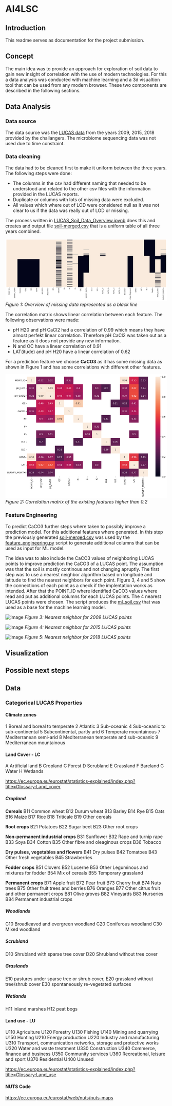 # AI4LSC

## Introduction

This readme serves as documentation for the project submission.

## Concept

The main idea was to provide an approach for exploration of soil data to gain new insight of correlation with the use of modern technologies. For this a data analysis was conducted with machine learning and a 3d visualtion tool that can be used from any modern browser. These two components are described in the following sections.

## Data Analysis

### Data source

The data source was the [LUCAS data](data/raw_data) from the years 2009, 2015, 2018 provided by the challangers. The microbiome sequencing data was not used due to time constraint.

### Data cleaning

The data had to be cleaned first to make it uniform between the three years. The following steps were done:

* The columns in the csv had different naming that needed to be understood and related to the other csv files with the information provided in the LUCAS reports.
* Duplicate or columns with lots of missing data were excluded.
* All values which where out of LOD were considered null as it was not clear to us if the data was really out of LOD or missing.

The process written in [LUCAS_Soil_Data_Overview.ipynb](data/LUCAS_Soil_Data_Overview.ipynb) does this and creates and output file [soil-merged.csv](data/soil-merged.csv) that is a uniform table of all three years combined.

![image](data/soil-merged-missing-data.png)
*Figure 1: Overview of missing data represented as a black line*

The correlation matrix shows linear correlation between each feature. The following observations were made:

* pH H20 and pH CaCl2 had a correlation of 0.99 which means they have almost perfekt linear correlation. Therefore pH CaCl2 was taken out as a feature as it does not provide any new information.
* N and OC have a linear correlation of 0.91
* LAT(itude) and pH H20 have a linear correlation of 0.62

For a prediction feature we choose **CaCO3** as it has some missing data as shown in Figure 1 and has some correlations with different other features.

![image](data/soil-merged-correlation-matrix.png)
*Figure 2: Correlation matrix of the existing features higher than 0.2*

### Feature Engineering

To predict CaCO3 further steps where taken to possibly improve a prediction model. For this additional features where generated. In this step the previously generated [soil-merged.csv](data/soil-merged.csv) was used by the [feature_engineering.py](data/feature_engineering.py) script to generate additional columns that can be used as input for ML model.

The idea was to also include the CaCO3 values of neighboring LUCAS points to improve prediction the CaCO3 of a LUCAS point. The assumption was that the soil is mostly continous and not changing apruptly. The first step was to use a nearest neighbor algorithm based on longitude and latitude to find the nearest neighbors for each point. Figure 3, 4 and 5 show the connections of each point as a check if the implentation works as intended. After that the POINT_ID where identified CaCO3 values where read and put as additional columns for each LUCAS points. The 4 nearest LUCAS points were chosen. The script produces the [ml_soil.csv](data/ml_soil.csv) that was used as a base for the machine learning model.

![image](data/nn_graph_2009.png)
*Figure 3: Nearest neighbor for 2009 LUCAS points*

![image](data/nn_graph_2015.png)
*Figure 4: Nearest neighbor for 2015 LUCAS points*

![image](data/nn_graph_2018.png)
*Figure 5: Nearest neighbor for 2018 LUCAS points*

## Visualization


## Possible next steps

## Data

### Categorical LUCAS Properties

#### Climate zones

1 Boreal and boreal to temperate
2 Atlantic
3 Sub-oceanic
4 Sub-oceanic to sub-continental
5 Subcontinental, partly arid
6 Temperate mountainous
7 Mediterranean semi-arid
8 Mediterranean temperate and sub-oceanic
9 Mediterranean mountainous


#### Land Cover - LC

A Artificial land
B Cropland
C Forest
D Scrubland
E Grassland
F Bareland
G Water
H Wetlands

<https://ec.europa.eu/eurostat/statistics-explained/index.php?title=Glossary:Land_cover>

##### Cropland
**Cereals**
B11 Common wheat
B12 Durum wheat
B13 Barley
B14 Rye
B15 Oats
B16 Maize
B17 Rice
B18 Triticale
B19 Other cereals

**Root crops**
B21 Potatoes
B22 Sugar beet
B23 Other root crops

**Non-permanent industrial crops**
B31 Sunflower
B32 Rape and turnip rape
B33 Soya
B34 Cotton
B35 Other fibre and oleaginous crops
B36 Tobacco

**Dry pulses, vegetables and flowers**
B41 Dry pulses
B42 Tomatoes
B43 Other fresh vegetables
B45 Strawberries

**Fodder crops**
B51 Clovers
B52 Lucerne
B53 Other Leguminous and mixtures for fodder
B54 Mix of cereals
B55 Temporary grassland

**Permanent crops**
B71 Apple fruit
B72 Pear fruit
B73 Cherry fruit
B74 Nuts trees
B75 Other fruit trees and berries
B76 Oranges
B77 Other citrus fruit and other permanent crops 
B81 Olive groves
B82 Vineyards
B83 Nurseries
B84 Permanent industrial crops

##### Woodlands
C10 Broadleaved and evergreen woodland
C20 Coniferous woodland
C30 Mixed woodland

##### Scrubland
D10 Shrubland with sparse tree cover
D20 Shrubland without tree cover

##### Graslands
E10 pastures under sparse tree or shrub cover,
E20 grassland without tree/shrub cover
E30 spontaneously re-vegetated surfaces

##### Wetlands
H11 inland marshes
H12 peat bogs

#### Land use - LU
U110 	Agriculture
U120 	Forestry
U130 	Fishing
U140 	Mining and quarrying
U150 	Hunting
U210 	Energy production
U220 	Industry and manufacturing
U310 	Transport, communication networks, storage and protective works
U320 	Water and waste treatment
U330 	Construction
U340 	Commerce, finance and business
U350 	Community services
U360 	Recreational, leisure and sport
U370 	Residential
U400 	Unused 

<https://ec.europa.eu/eurostat/statistics-explained/index.php?title=Glossary:Land_use>

#### NUTS Code

<https://ec.europa.eu/eurostat/web/nuts/nuts-maps>
